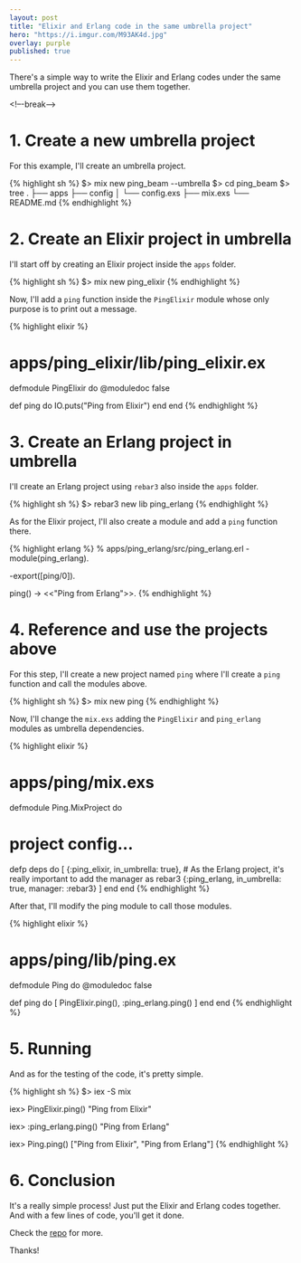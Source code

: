 ```yaml
---
layout: post
title: "Elixir and Erlang code in the same umbrella project"
hero: "https://i.imgur.com/M93AK4d.jpg"
overlay: purple
published: true
---
```


There's a simple way to write the Elixir and Erlang codes under the same umbrella project and you can use them together.

<!–-break-–>

# 1. Create a new umbrella project
For this example, I'll create an umbrella project.

{% highlight sh %}
$> mix new ping_beam --umbrella
$> cd ping_beam
$> tree
.
├── apps
├── config
│  └── config.exs
├── mix.exs
└── README.md
{% endhighlight %}

# 2. Create an Elixir project in umbrella
I'll start off by creating an Elixir project inside the `apps` folder.

{% highlight sh %}
$> mix new ping_elixir
{% endhighlight %}

Now, I'll add a `ping` function inside the `PingElixir` module whose only purpose is to print out a message.

{% highlight elixir %}
# apps/ping_elixir/lib/ping_elixir.ex
defmodule PingElixir do
  @moduledoc false

  def ping do
    IO.puts("Ping from Elixir")
  end
end
{% endhighlight %}

# 3. Create an Erlang project in umbrella
I'll create an Erlang project using `rebar3` also inside the `apps` folder.

{% highlight sh %}
$> rebar3 new lib ping_erlang
{% endhighlight %}

As for the Elixir project, I'll also create a module and add a `ping` function there.

{% highlight erlang %}
% apps/ping_erlang/src/ping_erlang.erl
-module(ping_erlang).

-export([ping/0]).

ping() -> <<"Ping from Erlang">>.
{% endhighlight %}

# 4. Reference and use the projects above
For this step, I'll create a new project named `ping` where I'll create a `ping` function and call the modules above.

{% highlight sh %}
$> mix new ping
{% endhighlight %}

Now, I'll change the `mix.exs` adding the `PingElixir` and `ping_erlang` modules as umbrella dependencies.

{% highlight elixir %}
# apps/ping/mix.exs
defmodule Ping.MixProject do
  # project config...

  defp deps do
    [
      {:ping_elixir, in_umbrella: true},
      # As the Erlang project, it's really important to add the manager as rebar3
      {:ping_erlang, in_umbrella: true, manager: :rebar3}
    ]
  end
end
{% endhighlight %}

After that, I'll modify the ping module to call those modules.

{% highlight elixir %}
# apps/ping/lib/ping.ex
defmodule Ping do
  @moduledoc false

  def ping do
    [
      PingElixir.ping(),
      :ping_erlang.ping()
    ]
  end
end
{% endhighlight %}

# 5. Running
And as for the testing of the code, it's pretty simple.

{% highlight sh %}
$> iex -S mix

iex> PingElixir.ping()
"Ping from Elixir"

iex> :ping_erlang.ping()
"Ping from Erlang"

iex> Ping.ping()
["Ping from Elixir", "Ping from Erlang"]
{% endhighlight %}

# 6. Conclusion
It's a really simple process! Just put the Elixir and Erlang codes together. And with a few lines of code, you'll get it done.

Check the [repo](https://github.com/wesleimp/ping_beam) for more.

Thanks!